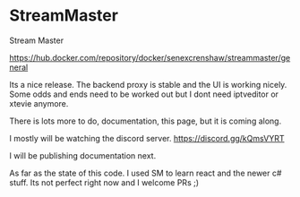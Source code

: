 # StreamMaster

Stream Master

https://hub.docker.com/repository/docker/senexcrenshaw/streammaster/general

Its a nice release. The backend proxy is stable and the UI is working nicely. Some odds and ends need to be worked out but I dont need iptveditor or xtevie anymore.

There is lots more to do, documentation, this page, but it is coming along.

I mostly will be watching the discord server. 
https://discord.gg/kQmsVYRT

I will be publishing documentation next. 


As far as the state of this code. I used SM to learn react and the newer c# stuff. Its not perfect right now and I welcome PRs ;)
